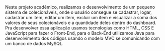 Neste projeto acadêmico, realizamos o desenvolvimento de um pequeno sistema de colecionáveis, onde o usuário consegue se cadastrar, logar, cadastrar um item, editar um item, excluir um item e visualizar a soma dos valores de seus colecionáveis e a quantidade deles dentro do dashboard.
Pra desenvolver essa aplicação usamos tecnologias como HTML, CSS E JavaScript para fazer o Front-End, para o Back-End utilizamos Java para desenvolvimento dos códigos usando o modelo MVC se comunicando com um banco de dados MySQL.
